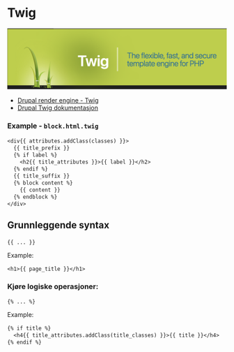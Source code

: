 # Twig

<img src="twig.png" width="600">

* [Drupal render engine - Twig](https://twig.symfony.com/)
* [Drupal Twig dokumentasjon](https://www.drupal.org/docs/develop/theming-drupal/twig-in-drupal)

### Example - `block.html.twig`

```jinja
<div{{ attributes.addClass(classes) }}>
  {{ title_prefix }}
  {% if label %}
    <h2{{ title_attributes }}>{{ label }}</h2>
  {% endif %}
  {{ title_suffix }}
  {% block content %}
    {{ content }}
  {% endblock %}
</div>
```

## Grunnleggende syntax

```jinja
{{ ... }}
```

Example:

```jinja
<h1>{{ page_title }}</h1>
```

### Kjøre logiske operasjoner:

```jinja
{% ... %}
```

Example:

```jinja
{% if title %}
  <h4{{ title_attributes.addClass(title_classes) }}>{{ title }}</h4>
{% endif %}
```

